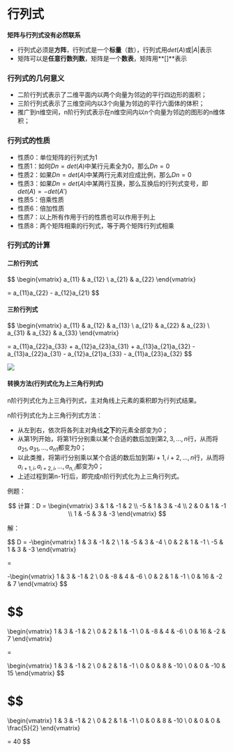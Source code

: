 # 行列式

**矩阵与行列式没有必然联系**

- 行列式必须是**方阵**，行列式是一个**标量**（数），行列式用$det(A)$或$|A|$表示
- 矩阵可以是**任意行数列数**，矩阵是一个**数表**，矩阵用**[]**表示

### 行列式的几何意义

- 二阶行列式表示了二维平面内以两个向量为邻边的平行四边形的面积；
- 三阶行列式表示了三维空间内以3个向量为邻边的平行六面体的体积；
- 推广到n维空间，n阶行列式表示在n维空间内以n个向量为邻边的图形的n维体积；

### 行列式的性质

- 性质0：单位矩阵的行列式为1
- 性质1：如何$Dn=det(A)$中某行元素全为0，那么$Dn=0$
- 性质2：如果$Dn=det(A)$中某两行元素对应成比例，那么$Dn=0$
- 性质3：如果$Dn=det(A)$中某两行互换，那么互换后的行列式变号，即$det(A)=-det(A')$
- 性质5：倍乘性质
- 性质6：倍加性质
- 性质7：以上所有作用于行的性质也可以作用于列上
- 性质8：两个矩阵相乘的行列式，等于两个矩阵行列式相乘

### 行列式的计算

#### 二阶行列式

$$
\begin{vmatrix}
a_{11} & a_{12} \\
a_{21} & a_{22}
\end{vmatrix}

= a_{11}a_{22} - a_{12}a_{21}
$$
#### 三阶行列式

$$
\begin{vmatrix}
a_{11} & a_{12} & a_{13} \\
a_{21} & a_{22} & a_{23} \\
a_{31} & a_{32} & a_{33}
\end{vmatrix}

= a_{11}a_{22}a_{33} + a_{12}a_{23}a_{31} + a_{13}a_{21}a_{32} - a_{13}a_{22}a_{31} - a_{12}a_{21}a_{33} - a_{11}a_{23}a_{32}
$$

![](matrix-times.png)

#### 转换方法(行列式化为上三角行列式)

n阶行列式化为上三角行列式，主对角线上元素的乘积即为行列式结果。

n阶行列式化为上三角行列式方法：

- 从左到右，依次将各列主对角线**之下**的元素全部变为0；
- 从第1列开始，将第1行分别乘以某个合适的数后加到第$2,3,\dots,n$行，从而将$a_{21},a_{31},\dots,a_{n1}$都变为0；
- 以此类推，将第i行分别乘以某个合适的数后加到第$i+1,i+2,\dots,n$行，从而将$a_{i+1,i},a_{i+2,i},\dots,a_{n,i}$都变为0；
- 上述过程到第n-1行后，即完成n阶行列式化为上三角行列式。

例题：

$$
计算：D =
\begin{vmatrix}
3 & 1 & -1 & 2 \\
-5 & 1 & 3 & -4 \\
2 & 0 & 1 & -1 \\
1 & -5 & 3 & -3
\end{vmatrix}
$$

解：

$$
D =
-\begin{vmatrix}
1 & 3 & -1 & 2 \\
1 & -5 & 3 & -4 \\
0 & 2 & 1 & -1 \\
-5 & 1 & 3 & -3
\end{vmatrix}

=

-\begin{vmatrix}
1 & 3 & -1 & 2 \\
0 & -8 & 4 & -6 \\
0 & 2 & 1 & -1 \\
0 & 16 & -2 & 7
\end{vmatrix}
$$

$$
=

\begin{vmatrix}
1 & 3 & -1 & 2 \\
0 & 2 & 1 & -1 \\
0 & -8 & 4 & -6 \\
0 & 16 & -2 & 7
\end{vmatrix}

=

\begin{vmatrix}
1 & 3 & -1 & 2 \\
0 & 2 & 1 & -1 \\
0 & 0 & 8 & -10 \\
0 & 0 & -10 & 15
\end{vmatrix}
$$

$$
=

\begin{vmatrix}
1 & 3 & -1 & 2 \\
0 & 2 & 1 & -1 \\
0 & 0 & 8 & -10 \\
0 & 0 & 0 & \frac{5}{2}
\end{vmatrix}

= 40
$$